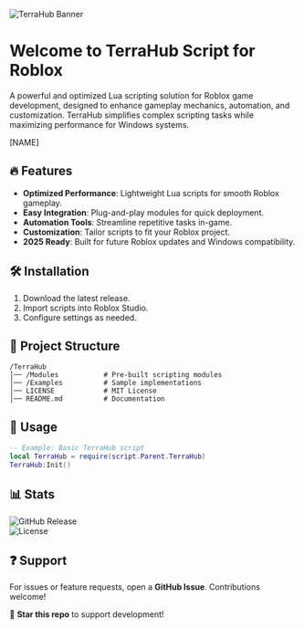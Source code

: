 ![TerraHub Banner](https://i.postimg.cc/05LM1bYD/e0a4f47f-0736-4eee-9791-425172eba9ba.png)

# Welcome to TerraHub Script for Roblox  

A powerful and optimized Lua scripting solution for Roblox game development, designed to enhance gameplay mechanics, automation, and customization. TerraHub simplifies complex scripting tasks while maximizing performance for Windows systems.  

[NAME]  

## 🔥 Features  
- **Optimized Performance**: Lightweight Lua scripts for smooth Roblox gameplay.  
- **Easy Integration**: Plug-and-play modules for quick deployment.  
- **Automation Tools**: Streamline repetitive tasks in-game.  
- **Customization**: Tailor scripts to fit your Roblox project.  
- **2025 Ready**: Built for future Roblox updates and Windows compatibility.  

## 🛠 Installation  
1. Download the latest release.  
2. Import scripts into Roblox Studio.  
3. Configure settings as needed.  

## 📂 Project Structure  
```plaintext
/TerraHub  
│── /Modules           # Pre-built scripting modules  
│── /Examples          # Sample implementations  
│── LICENSE            # MIT License  
│── README.md          # Documentation  
```  

## 📌 Usage  
```lua  
-- Example: Basic TerraHub script  
local TerraHub = require(script.Parent.TerraHub)  
TerraHub:Init()  
```  

## 📊 Stats  
![GitHub Release](https://img.shields.io/github/v/release/TerraHub/Script?label=Latest%20Release)  
![License](https://img.shields.io/github/license/TerraHub/Script?color=blue)  

## ❓ Support  
For issues or feature requests, open a **GitHub Issue**. Contributions welcome!  

🌟 **Star this repo** to support development!